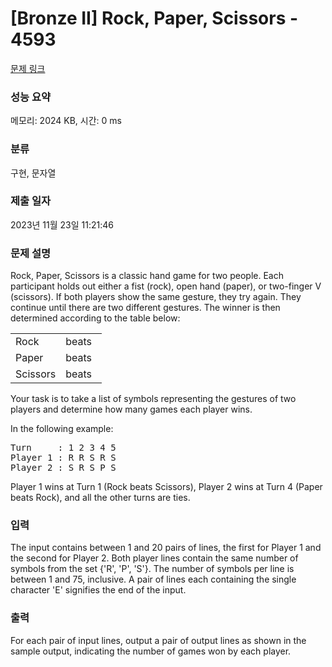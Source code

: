 # [Bronze II] Rock, Paper, Scissors - 4593 

[문제 링크](https://www.acmicpc.net/problem/4593) 

### 성능 요약

메모리: 2024 KB, 시간: 0 ms

### 분류

구현, 문자열

### 제출 일자

2023년 11월 23일 11:21:46

### 문제 설명

<p>Rock, Paper, Scissors is a classic hand game for two people. Each participant holds out either a fist (rock), open hand (paper), or two-finger V (scissors). If both players show the same gesture, they try again. They continue until there are two different gestures. The winner is then determined according to the table below:</p>

<table class="table table-bordered" style="width:29%">
	<tbody>
		<tr>
			<td>Rock</td>
			<td>beats</td>
			<td>Scissors</td>
		</tr>
		<tr>
			<td>Paper</td>
			<td>beats</td>
			<td>Rock</td>
		</tr>
		<tr>
			<td>Scissors</td>
			<td>beats</td>
			<td>Paper</td>
		</tr>
	</tbody>
</table>

<p>Your task is to take a list of symbols representing the gestures of two players and determine how many games each player wins.</p>

<p>In the following example:</p>

<pre>Turn     : 1 2 3 4 5
Player 1 : R R S R S
Player 2 : S R S P S</pre>

<p>Player 1 wins at Turn 1 (Rock beats Scissors), Player 2 wins at Turn 4 (Paper beats Rock), and all the other turns are ties.</p>

### 입력 

 <p>The input contains between 1 and 20 pairs of lines, the first for Player 1 and the second for Player 2. Both player lines contain the same number of symbols from the set {'R', 'P', 'S'}.  The number of symbols per line is between 1 and 75, inclusive.  A pair of lines each containing the single character 'E' signifies the end of the input.</p>

### 출력 

 <p>For each pair of input lines, output a pair of output lines as shown in the sample output, indicating the number of games won by each player.</p>


